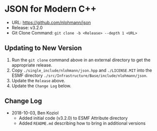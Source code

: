 # JSON for Modern C++

* URL: https://github.com/nlohmann/json
* Release: v3.2.0
* Git Clone Command: `git clone -b <Release> --depth 1 <URL>`

## Updating to New Version

1. Run the `git clone` command above in an external directory to get the appropriate release.
2. Copy `./single_include/nlohmann/json.hpp` and `./LICENSE.MIT` into the ESMF directory `./src/Infrastructure/Base/include/nlohmann/json`.
3. Update the `Release` above.
4. Update the `Change Log` below.

## Change Log

* 2018-10-03, Ben Koziol
    * Added initial code (v3.2.0) to ESMF Attribute directory
    * Added `README.md` describing how to bring in additional versions